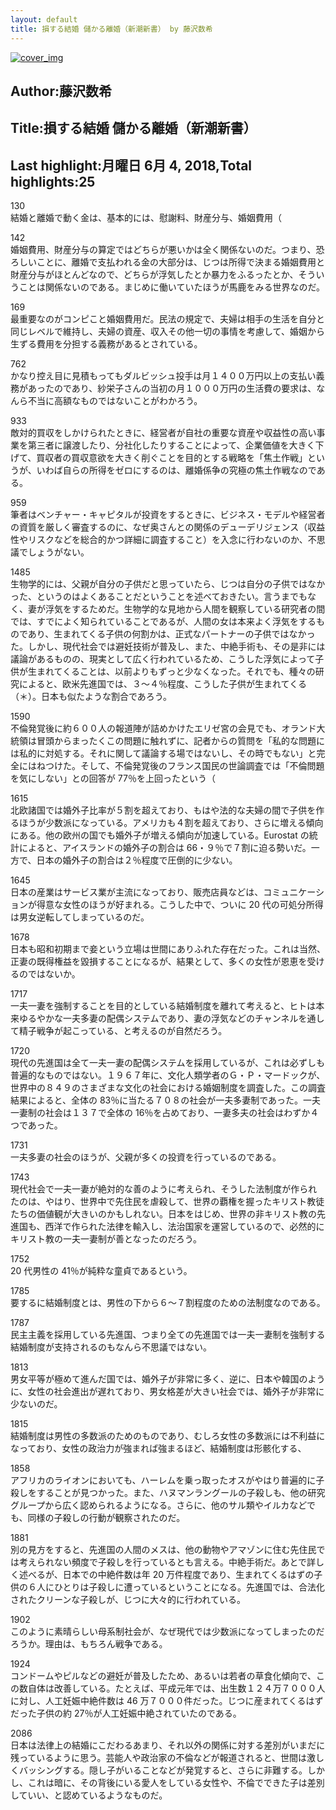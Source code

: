```yaml
---
layout: default
title: 損する結婚 儲かる離婚（新潮新書） by 藤沢数希
---
```


[![cover_img](http://images-jp.amazon.com/images/P/B01MUH9OBL.09.MZZZZZZZ.jpg)](https://www.amazon.co.jp/dp/B01MUH9OBL)  
## Author:藤沢数希  
## Title:損する結婚 儲かる離婚（新潮新書）  
## Last highlight:月曜日 6月 4, 2018,Total highlights:25  
  
130  
結婚と離婚で動く金は、基本的には、慰謝料、財産分与、婚姻費用（  
  
142  
婚姻費用、財産分与の算定ではどちらが悪いかは全く関係ないのだ。つまり、恐ろしいことに、離婚で支払われる金の大部分は、じつは所得で決まる婚姻費用と財産分与がほとんどなので、どちらが浮気したとか暴力をふるったとか、そういうことは関係ないのである。まじめに働いていたほうが馬鹿をみる世界なのだ。  
  
169  
最重要なのがコンピこと婚姻費用だ。民法の規定で、夫婦は相手の生活を自分と同じレベルで維持し、夫婦の資産、収入その他一切の事情を考慮して、婚姻から生ずる費用を分担する義務があるとされている。  
  
762  
かなり控え目に見積もってもダルビッシュ投手は月１４００万円以上の支払い義務があったのであり、紗栄子さんの当初の月１０００万円の生活費の要求は、なんら不当に高額なものではないことがわかろう。  
  
933  
敵対的買収をしかけられたときに、経営者が自社の重要な資産や収益性の高い事業を第三者に譲渡したり、分社化したりすることによって、企業価値を大きく下げて、買収者の買収意欲を大きく削ぐことを目的とする戦略を「焦土作戦」というが、いわば自らの所得をゼロにするのは、離婚係争の究極の焦土作戦なのである。  
  
959  
筆者はベンチャー・キャピタルが投資をするときに、ビジネス・モデルや経営者の資質を厳しく審査するのに、なぜ奥さんとの関係のデューデリジェンス（収益性やリスクなどを総合的かつ詳細に調査すること）を入念に行わないのか、不思議でしょうがない。  
  
1485  
生物学的には、父親が自分の子供だと思っていたら、じつは自分の子供ではなかった、というのはよくあることだということを述べておきたい。言うまでもなく、妻が浮気をするためだ。生物学的な見地から人間を観察している研究者の間では、すでによく知られていることであるが、人間の女は本来よく浮気をするものであり、生まれてくる子供の何割かは、正式なパートナーの子供ではなかった。しかし、現代社会では避妊技術が普及し、また、中絶手術も、その是非には議論があるものの、現実として広く行われているため、こうした浮気によって子供が生まれてくることは、以前よりもずっと少なくなった。それでも、種々の研究によると、欧米先進国では、３～４％程度、こうした子供が生まれてくる（＊）。日本も似たような割合であろう。  
  
1590  
不倫発覚後に約６００人の報道陣が詰めかけたエリゼ宮の会見でも、オランド大統領は冒頭からまったくこの問題に触れずに、記者からの質問を「私的な問題には私的に対処する。それに関して議論する場ではないし、その時でもない」と完全にはねつけた。そして、不倫発覚後のフランス国民の世論調査では「不倫問題を気にしない」との回答が 77％を上回ったという（  
  
1615  
北欧諸国では婚外子比率が５割を超えており、もはや法的な夫婦の間で子供を作るほうが少数派になっている。アメリカも４割を超えており、さらに増える傾向にある。他の欧州の国でも婚外子が増える傾向が加速している。Eurostat の統計によると、アイスランドの婚外子の割合は 66・９％で７割に迫る勢いだ。一方で、日本の婚外子の割合は２％程度で圧倒的に少ない。  
  
1645  
日本の産業はサービス業が主流になっており、販売店員などは、コミュニケーションが得意な女性のほうが好まれる。こうした中で、ついに 20 代の可処分所得は男女逆転してしまっているのだ。  
  
1678  
日本も昭和初期まで妾という立場は世間にありふれた存在だった。これは当然、正妻の既得権益を毀損することになるが、結果として、多くの女性が恩恵を受けるのではないか。  
  
1717  
一夫一妻を強制することを目的としている結婚制度を離れて考えると、ヒトは本来ゆるやかな一夫多妻の配偶システムであり、妻の浮気などのチャンネルを通して精子戦争が起こっている、と考えるのが自然だろう。  
  
1720  
現代の先進国は全て一夫一妻の配偶システムを採用しているが、これは必ずしも普遍的なものではない。１９６７年に、文化人類学者のＧ・Ｐ・マードックが、世界中の８４９のさまざまな文化の社会における婚姻制度を調査した。この調査結果によると、全体の 83％に当たる７０８の社会が一夫多妻制であった。一夫一妻制の社会は１３７で全体の 16％を占めており、一妻多夫の社会はわずか４つであった。  
  
1731  
一夫多妻の社会のほうが、父親が多くの投資を行っているのである。  
  
1743  
現代社会で一夫一妻が絶対的な善のように考えられ、そうした法制度が作られたのは、やはり、世界中で先住民を虐殺して、世界の覇権を握ったキリスト教徒たちの価値観が大きいのかもしれない。日本をはじめ、世界の非キリスト教の先進国も、西洋で作られた法律を輸入し、法治国家を運営しているので、必然的にキリスト教の一夫一妻制が善となったのだろう。  
  
1752  
20 代男性の 41％が純粋な童貞であるという。  
  
1785  
要するに結婚制度とは、男性の下から６～７割程度のための法制度なのである。  
  
1787  
民主主義を採用している先進国、つまり全ての先進国では一夫一妻制を強制する結婚制度が支持されるのもなんら不思議ではない。  
  
1813  
男女平等が極めて進んだ国では、婚外子が非常に多く、逆に、日本や韓国のように、女性の社会進出が遅れており、男女格差が大きい社会では、婚外子が非常に少ないのだ。  
  
1815  
結婚制度は男性の多数派のためのものであり、むしろ女性の多数派には不利益になっており、女性の政治力が強まれば強まるほど、結婚制度は形骸化する、  
  
1858  
アフリカのライオンにおいても、ハーレムを乗っ取ったオスがやはり普遍的に子殺しをすることが見つかった。また、ハヌマンラングールの子殺しも、他の研究グループから広く認められるようになる。さらに、他のサル類やイルカなどでも、同様の子殺しの行動が観察されたのだ。  
  
1881  
別の見方をすると、先進国の人間のメスは、他の動物やアマゾンに住む先住民では考えられない頻度で子殺しを行っているとも言える。中絶手術だ。あとで詳しく述べるが、日本での中絶件数は年 20 万件程度であり、生まれてくるはずの子供の６人にひとりは子殺しに遭っているということになる。先進国では、合法化されたクリーンな子殺しが、じつに大々的に行われている。  
  
1902  
このように素晴らしい母系制社会が、なぜ現代では少数派になってしまったのだろうか。理由は、もちろん戦争である。  
  
1924  
コンドームやピルなどの避妊が普及したため、あるいは若者の草食化傾向で、この数自体は改善している。たとえば、平成元年では、出生数１２４万７０００人に対し、人工妊娠中絶件数は 46 万７０００件だった。じつに産まれてくるはずだった子供の約 27％が人工妊娠中絶されていたのである。  
  
2086  
日本は法律上の結婚にこだわるあまり、それ以外の関係に対する差別がいまだに残っているように思う。芸能人や政治家の不倫などが報道されると、世間は激しくバッシングする。隠し子がいることなどが発覚すると、さらに非難する。しかし、これは暗に、その背後にいる愛人をしている女性や、不倫でできた子は差別していい、と認めているようなものだ。  